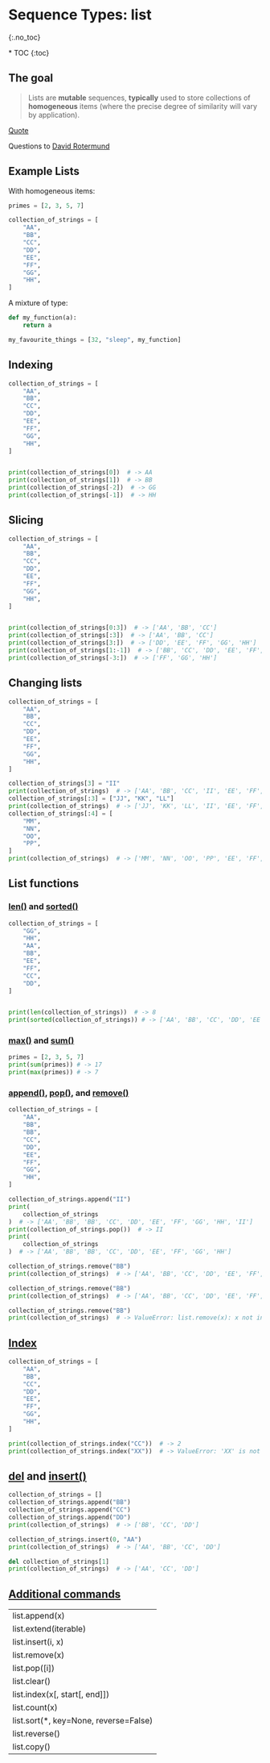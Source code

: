 # Sequence Types: list
{:.no_toc}

<nav markdown="1" class="toc-class">
* TOC
{:toc}
</nav>

## The goal

> Lists are **mutable** sequences, **typically** used to store collections of **homogeneous** items (where the precise degree of similarity will vary by application).​

[Quote](https://docs.python.org/3/library/stdtypes.html#lists)

Questions to [David Rotermund](mailto:davrot@uni-bremen.de)

## Example Lists

With homogeneous items:

```python
primes = [2, 3, 5, 7]

collection_of_strings = [
    "AA",
    "BB",
    "CC",
    "DD",
    "EE",
    "FF",
    "GG",
    "HH",
]
```

A mixture of type:

```python
def my_function(a):
    return a

my_favourite_things = [32, "sleep", my_function]
```

## Indexing

```python
collection_of_strings = [
    "AA",
    "BB",
    "CC",
    "DD",
    "EE",
    "FF",
    "GG",
    "HH",
]


print(collection_of_strings[0])  # -> AA
print(collection_of_strings[1])  # -> BB
print(collection_of_strings[-2])  # -> GG
print(collection_of_strings[-1])  # -> HH
```

## Slicing

```python
collection_of_strings = [
    "AA",
    "BB",
    "CC",
    "DD",
    "EE",
    "FF",
    "GG",
    "HH",
]


print(collection_of_strings[0:3])  # -> ['AA', 'BB', 'CC']
print(collection_of_strings[:3])  # -> ['AA', 'BB', 'CC']
print(collection_of_strings[3:])  # -> ['DD', 'EE', 'FF', 'GG', 'HH']
print(collection_of_strings[1:-1])  # -> ['BB', 'CC', 'DD', 'EE', 'FF', 'GG']
print(collection_of_strings[-3:])  # -> ['FF', 'GG', 'HH']
```

## Changing lists

```python
collection_of_strings = [
    "AA",
    "BB",
    "CC",
    "DD",
    "EE",
    "FF",
    "GG",
    "HH",
]

collection_of_strings[3] = "II"
print(collection_of_strings)  # -> ['AA', 'BB', 'CC', 'II', 'EE', 'FF', 'GG', 'HH']
collection_of_strings[:3] = ["JJ", "KK", "LL"]
print(collection_of_strings)  # -> ['JJ', 'KK', 'LL', 'II', 'EE', 'FF', 'GG', 'HH']
collection_of_strings[:4] = [
    "MM",
    "NN",
    "OO",
    "PP",
]
print(collection_of_strings)  # -> ['MM', 'NN', 'OO', 'PP', 'EE', 'FF', 'GG', 'HH']
```

## List functions

### [len()](https://docs.python.org/3/library/functions.html#len) and [sorted()](https://docs.python.org/3/library/functions.html#sorted)


```python
collection_of_strings = [
    "GG",
    "HH",
    "AA",
    "BB",
    "EE",
    "FF",
    "CC",
    "DD",
]


print(len(collection_of_strings))  # -> 8
print(sorted(collection_of_strings)) # -> ['AA', 'BB', 'CC', 'DD', 'EE', 'FF', 'GG', 'HH']
```

### [max()](https://docs.python.org/3/library/functions.html#max) and [sum()](https://docs.python.org/3/library/functions.html#sum)

```python
primes = [2, 3, 5, 7]
print(sum(primes)) # -> 17
print(max(primes)) # -> 7
```

### [append()](https://docs.python.org/3/tutorial/datastructures.html#more-on-lists), [pop()](https://docs.python.org/3/tutorial/datastructures.html#more-on-lists), and [remove()](https://docs.python.org/3/tutorial/datastructures.html#more-on-lists)

```python
collection_of_strings = [
    "AA",
    "BB",
    "BB",
    "CC",
    "DD",
    "EE",
    "FF",
    "GG",
    "HH",
]

collection_of_strings.append("II")
print(
    collection_of_strings
)  # -> ['AA', 'BB', 'BB', 'CC', 'DD', 'EE', 'FF', 'GG', 'HH', 'II']
print(collection_of_strings.pop())  # -> II
print(
    collection_of_strings
)  # -> ['AA', 'BB', 'BB', 'CC', 'DD', 'EE', 'FF', 'GG', 'HH']

collection_of_strings.remove("BB")
print(collection_of_strings)  # -> ['AA', 'BB', 'CC', 'DD', 'EE', 'FF', 'GG', 'HH']

collection_of_strings.remove("BB")
print(collection_of_strings)  # -> ['AA', 'BB', 'CC', 'DD', 'EE', 'FF', 'GG', 'HH']

collection_of_strings.remove("BB")
print(collection_of_strings)  # -> ValueError: list.remove(x): x not in list
```

## [Index](https://docs.python.org/3/tutorial/datastructures.html#more-on-lists)

```python
collection_of_strings = [
    "AA",
    "BB",
    "CC",
    "DD",
    "EE",
    "FF",
    "GG",
    "HH",
]

print(collection_of_strings.index("CC"))  # -> 2
print(collection_of_strings.index("XX"))  # -> ValueError: 'XX' is not in list
```

## [del](https://docs.python.org/3/tutorial/datastructures.html#the-del-statement) and [insert()](https://docs.python.org/3/tutorial/datastructures.html#more-on-lists)

```python
collection_of_strings = []
collection_of_strings.append("BB")
collection_of_strings.append("CC")
collection_of_strings.append("DD")
print(collection_of_strings)  # -> ['BB', 'CC', 'DD']

collection_of_strings.insert(0, "AA")
print(collection_of_strings)  # -> ['AA', 'BB', 'CC', 'DD']

del collection_of_strings[1]
print(collection_of_strings)  # -> ['AA', 'CC', 'DD']
```

## [Additional commands](https://docs.python.org/3/tutorial/datastructures.html)

||
|---|
|list.append(x)​|
|list.extend(iterable)​|
|list.insert(i, x)​|
|list.remove(x)|​
|list.pop([i])|​
|list.clear()​|
|list.index(x[, start[, end]])​|
|list.count(x)​|
|list.sort(*, key=None, reverse=False)​|
|list.reverse()|​
|list.copy()​|



